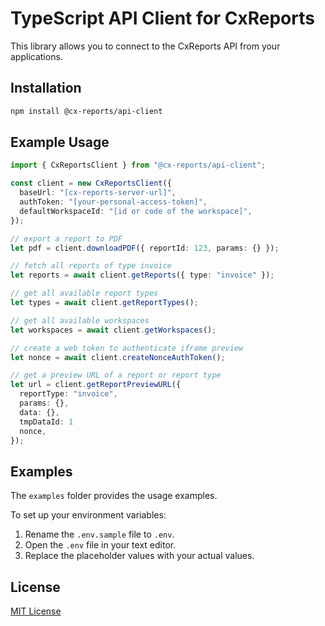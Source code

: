 # TypeScript API Client for CxReports

This library allows you to connect to the CxReports API from your applications.

## Installation

```bash
npm install @cx-reports/api-client
```

## Example Usage

```ts
import { CxReportsClient } from "@cx-reports/api-client";

const client = new CxReportsClient({
  baseUrl: "[cx-reports-server-url]",
  authToken: "[your-personal-access-token]",
  defaultWorkspaceId: "[id or code of the workspace]",
});

// export a report to PDF
let pdf = client.downloadPDF({ reportId: 123, params: {} });

// fetch all reports of type invoice
let reports = await client.getReports({ type: "invoice" });

// get all available report types
let types = await client.getReportTypes();

// get all available workspaces
let workspaces = await client.getWorkspaces();

// create a web token to authenticate iframe preview
let nonce = await client.createNonceAuthToken();

// get a preview URL of a report or report type
let url = client.getReportPreviewURL({
  reportType: "invoice",
  params: {},
  data: {},
  tmpDataId: 1
  nonce,
});

```

## Examples

The `examples` folder provides the usage examples.

To set up your environment variables:

1. Rename the `.env.sample` file to `.env`.
2. Open the `.env` file in your text editor.
3. Replace the placeholder values with your actual values.

## License

[MIT License](./LICENSE.md)
